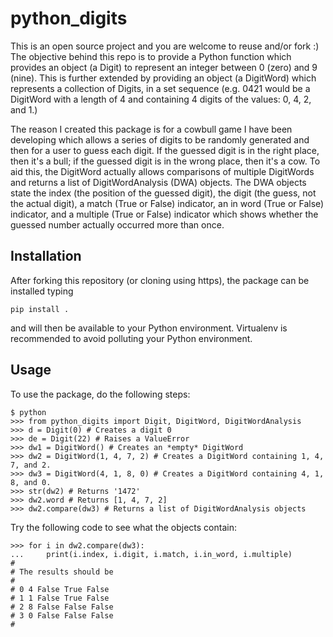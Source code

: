 # python_digits
This is an open source project and you are welcome to reuse and/or fork :) The objective behind this
repo is to provide a Python function which provides an object (a Digit) to represent an integer between
0 (zero) and 9 (nine). This is further extended by providing an object (a DigitWord) which represents
a collection of Digits, in a set sequence (e.g. 0421 would be a DigitWord with a length of 4 and containing
4 digits of the values: 0, 4, 2, and 1.)

The reason I created this package is for a cowbull game I have been developing which allows a series of digits
to be randomly generated and then for a user to guess each digit. If the guessed digit is in the right place,
then it's a bull; if the guessed digit is in the wrong place, then it's a cow. To aid this, the DigitWord
actually allows comparisons of multiple DigitWords and returns a list of DigitWordAnalysis (DWA) objects.
The DWA objects state the index (the position of the guessed digit), the digit (the guess, not the actual
digit), a match (True or False) indicator, an in word (True or False) indicator, and a multiple (True or
False) indicator which shows whether the guessed number actually occurred more than once.

## Installation
After forking this repository (or cloning using https), the package can be installed typing

```pip install .```

and will then be available to your Python environment. Virtualenv is recommended to avoid polluting your
Python environment.

## Usage
To use the package, do the following steps:

```
$ python
>>> from python_digits import Digit, DigitWord, DigitWordAnalysis
>>> d = Digit(0) # Creates a digit 0
>>> de = Digit(22) # Raises a ValueError
>>> dw1 = DigitWord() # Creates an *empty* DigitWord
>>> dw2 = DigitWord(1, 4, 7, 2) # Creates a DigitWord containing 1, 4, 7, and 2.
>>> dw3 = DigitWord(4, 1, 8, 0) # Creates a DigitWord containing 4, 1, 8, and 0.
>>> str(dw2) # Returns '1472'
>>> dw2.word # Returns [1, 4, 7, 2]
>>> dw2.compare(dw3) # Returns a list of DigitWordAnalysis objects
```
Try the following code to see what the objects contain:
```
>>> for i in dw2.compare(dw3):
...     print(i.index, i.digit, i.match, i.in_word, i.multiple)
#
# The results should be
#
# 0 4 False True False
# 1 1 False True False
# 2 8 False False False
# 3 0 False False False
#
```